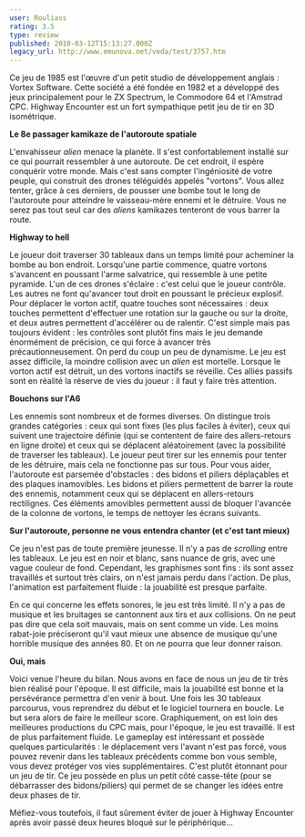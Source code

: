 ```yaml
---
user: Rouliass
rating: 3.5
type: review
published: 2010-03-12T15:13:27.000Z
legacy_url: http://www.emunova.net/veda/test/3757.htm
---
```

Ce jeu de 1985 est l'œuvre d'un petit studio de développement anglais : Vortex Software. Cette société a été fondée en 1982 et a développé des jeux principalement pour le ZX Spectrum, le Commodore 64 et l'Amstrad CPC. Highway Encounter est un fort sympathique petit jeu de tir en 3D isométrique.  

  

**Le 8e passager kamikaze de l'autoroute spatiale**  

  

L'envahisseur _alien_ menace la planète. Il s'est confortablement installé sur ce qui pourrait ressembler à une autoroute. De cet endroit, il espère conquérir votre monde. Mais c'est sans compter l'ingéniosité de votre peuple, qui construit des drones téléguidés appelés "vortons". Vous allez tenter, grâce à ces derniers, de pousser une bombe tout le long de l'autoroute pour atteindre le vaisseau-mère ennemi et le détruire. Vous ne serez pas tout seul car des _aliens_ kamikazes tenteront de vous barrer la route.  

  

**Highway to hell**  

  

Le joueur doit traverser 30 tableaux dans un temps limité pour acheminer la bombe au bon endroit. Lorsqu'une partie commence, quatre vortons s'avancent en poussant l'arme salvatrice, qui ressemble à une petite pyramide. L'un de ces drones s'éclaire : c'est celui que le joueur contrôle. Les autres ne font qu'avancer tout droit en poussant le précieux explosif. Pour déplacer le vorton actif, quatre touches sont nécessaires : deux touches permettent d'effectuer une rotation sur la gauche ou sur la droite, et deux autres permettent d'accélérer ou de ralentir. C'est simple mais pas toujours évident : les contrôles sont plutôt fins mais le jeu demande énormément de précision, ce qui force à avancer très précautionneusement. On perd du coup un peu de dynamisme. Le jeu est assez difficile, la moindre collision avec un _alien_ est mortelle. Lorsque le vorton actif est détruit, un des vortons inactifs se réveille. Ces alliés passifs sont en réalité la réserve de vies du joueur : il faut y faire très attention.  

  

**Bouchons sur l'A6**  

  

Les ennemis sont nombreux et de formes diverses. On distingue trois grandes catégories : ceux qui sont fixes (les plus faciles à éviter), ceux qui suivent une trajectoire définie (qui se contentent de faire des allers-retours en ligne droite) et ceux qui se déplacent aléatoirement (avec la possibilité de traverser les tableaux). Le joueur peut tirer sur les ennemis pour tenter de les détruire, mais cela ne fonctionne pas sur tous. Pour vous aider, l'autoroute est parsemée d'obstacles : des bidons et piliers déplaçables et des plaques inamovibles. Les bidons et piliers permettent de barrer la route des ennemis, notamment ceux qui se déplacent en allers-retours rectilignes. Ces éléments amovibles permettent aussi de bloquer l'avancée de la colonne de vortons, le temps de nettoyer les écrans suivants.  

  

**Sur l'autoroute, personne ne vous entendra chanter (et c'est tant mieux)**  

  

Ce jeu n'est pas de toute première jeunesse. Il n'y a pas de _scrolling_ entre les tableaux. Le jeu est en noir et blanc, sans nuance de gris, avec une vague couleur de fond. Cependant, les graphismes sont fins : ils sont assez travaillés et surtout très clairs, on n'est jamais perdu dans l'action. De plus, l'animation est parfaitement fluide : la jouabilité est presque parfaite.  

En ce qui concerne les effets sonores, le jeu est très limité. Il n'y a pas de musique et les bruitages se cantonnent aux tirs et aux collisions. On ne peut pas dire que cela soit mauvais, mais on sent comme un vide. Les moins rabat-joie préciseront qu'il vaut mieux une absence de musique qu'une horrible musique des années 80\. Et on ne pourra que leur donner raison.  

  

**Oui, mais**  

  

Voici venue l'heure du bilan. Nous avons en face de nous un jeu de tir très bien réalisé pour l'époque. Il est difficile, mais la jouabilité est bonne et la persévérance permettra d'en venir à bout. Une fois les 30 tableaux parcourus, vous reprendrez du début et le logiciel tournera en boucle. Le but sera alors de faire le meilleur score. Graphiquement, on est loin des meilleures productions du CPC mais, pour l'époque, le jeu est travaillé. Il est de plus parfaitement fluide. Le gameplay est intéressant et possède quelques particularités : le déplacement vers l'avant n'est pas forcé, vous pouvez revenir dans les tableaux précédents comme bon vous semble, vous devez protéger vos vies supplémentaires. C'est plutôt étonnant pour un jeu de tir. Ce jeu possède en plus un petit côté casse-tête (pour se débarrasser des bidons/piliers) qui permet de se changer les idées entre deux phases de tir.  

Méfiez-vous toutefois, il faut sûrement éviter de jouer à Highway Encounter après avoir passé deux heures bloqué sur le périphérique...